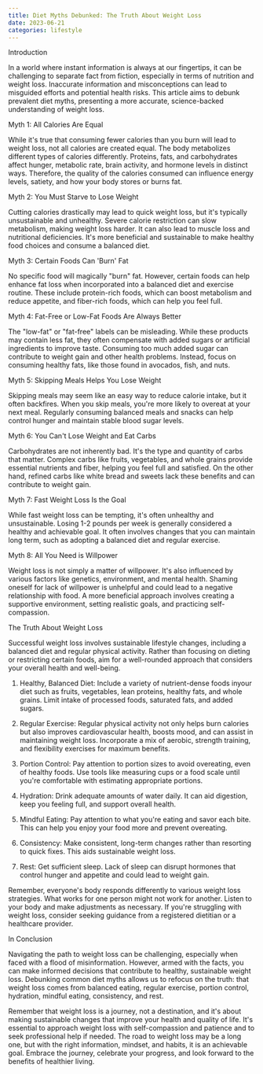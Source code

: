 ```yaml
---
title: Diet Myths Debunked: The Truth About Weight Loss
date: 2023-06-21
categories: lifestyle
---
```



Introduction

In a world where instant information is always at our fingertips, it can be challenging to separate fact from fiction, especially in terms of nutrition and weight loss. Inaccurate information and misconceptions can lead to misguided efforts and potential health risks. This article aims to debunk prevalent diet myths, presenting a more accurate, science-backed understanding of weight loss.

Myth 1: All Calories Are Equal

While it's true that consuming fewer calories than you burn will lead to weight loss, not all calories are created equal. The body metabolizes different types of calories differently. Proteins, fats, and carbohydrates affect hunger, metabolic rate, brain activity, and hormone levels in distinct ways. Therefore, the quality of the calories consumed can influence energy levels, satiety, and how your body stores or burns fat.

Myth 2: You Must Starve to Lose Weight

Cutting calories drastically may lead to quick weight loss, but it's typically unsustainable and unhealthy. Severe calorie restriction can slow metabolism, making weight loss harder. It can also lead to muscle loss and nutritional deficiencies. It's more beneficial and sustainable to make healthy food choices and consume a balanced diet.

Myth 3: Certain Foods Can 'Burn' Fat

No specific food will magically "burn" fat. However, certain foods can help enhance fat loss when incorporated into a balanced diet and exercise routine. These include protein-rich foods, which can boost metabolism and reduce appetite, and fiber-rich foods, which can help you feel full.

Myth 4: Fat-Free or Low-Fat Foods Are Always Better

The "low-fat" or "fat-free" labels can be misleading. While these products may contain less fat, they often compensate with added sugars or artificial ingredients to improve taste. Consuming too much added sugar can contribute to weight gain and other health problems. Instead, focus on consuming healthy fats, like those found in avocados, fish, and nuts.

Myth 5: Skipping Meals Helps You Lose Weight

Skipping meals may seem like an easy way to reduce calorie intake, but it often backfires. When you skip meals, you're more likely to overeat at your next meal. Regularly consuming balanced meals and snacks can help control hunger and maintain stable blood sugar levels.

Myth 6: You Can't Lose Weight and Eat Carbs

Carbohydrates are not inherently bad. It's the type and quantity of carbs that matter. Complex carbs like fruits, vegetables, and whole grains provide essential nutrients and fiber, helping you feel full and satisfied. On the other hand, refined carbs like white bread and sweets lack these benefits and can contribute to weight gain.

Myth 7: Fast Weight Loss Is the Goal

While fast weight loss can be tempting, it's often unhealthy and unsustainable. Losing 1-2 pounds per week is generally considered a healthy and achievable goal. It often involves changes that you can maintain long term, such as adopting a balanced diet and regular exercise.

Myth 8: All You Need is Willpower

Weight loss is not simply a matter of willpower. It's also influenced by various factors like genetics, environment, and mental health. Shaming oneself for lack of willpower is unhelpful and could lead to a negative relationship with food. A more beneficial approach involves creating a supportive environment, setting realistic goals, and practicing self-compassion.

The Truth About Weight Loss

Successful weight loss involves sustainable lifestyle changes, including a balanced diet and regular physical activity. Rather than focusing on dieting or restricting certain foods, aim for a well-rounded approach that considers your overall health and well-being.

1. Healthy, Balanced Diet: Include a variety of nutrient-dense foods inyour diet such as fruits, vegetables, lean proteins, healthy fats, and whole grains. Limit intake of processed foods, saturated fats, and added sugars.

2. Regular Exercise: Regular physical activity not only helps burn calories but also improves cardiovascular health, boosts mood, and can assist in maintaining weight loss. Incorporate a mix of aerobic, strength training, and flexibility exercises for maximum benefits.

3. Portion Control: Pay attention to portion sizes to avoid overeating, even of healthy foods. Use tools like measuring cups or a food scale until you're comfortable with estimating appropriate portions.

4. Hydration: Drink adequate amounts of water daily. It can aid digestion, keep you feeling full, and support overall health.

5. Mindful Eating: Pay attention to what you're eating and savor each bite. This can help you enjoy your food more and prevent overeating.

6. Consistency: Make consistent, long-term changes rather than resorting to quick fixes. This aids sustainable weight loss.

7. Rest: Get sufficient sleep. Lack of sleep can disrupt hormones that control hunger and appetite and could lead to weight gain.

Remember, everyone's body responds differently to various weight loss strategies. What works for one person might not work for another. Listen to your body and make adjustments as necessary. If you're struggling with weight loss, consider seeking guidance from a registered dietitian or a healthcare provider.

In Conclusion

Navigating the path to weight loss can be challenging, especially when faced with a flood of misinformation. However, armed with the facts, you can make informed decisions that contribute to healthy, sustainable weight loss. Debunking common diet myths allows us to refocus on the truth: that weight loss comes from balanced eating, regular exercise, portion control, hydration, mindful eating, consistency, and rest.

Remember that weight loss is a journey, not a destination, and it's about making sustainable changes that improve your health and quality of life. It's essential to approach weight loss with self-compassion and patience and to seek professional help if needed. The road to weight loss may be a long one, but with the right information, mindset, and habits, it is an achievable goal. Embrace the journey, celebrate your progress, and look forward to the benefits of healthier living.